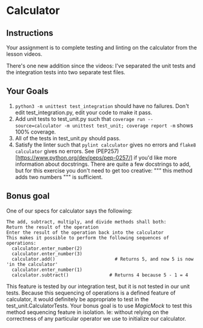 # Calculator

## Instructions

Your assignment is to complete testing and linting on the calculator from the lesson videos.

There's one new addition since the videos: I've separated the unit tests and the integration tests into two separate test files.

## Your Goals

1. `python3 -m unittest test_integration` should have no failures. Don't edit test_integration.py, edit your code to make it pass.
2. Add unit tests to test_unit.py such that `coverage run --source=calculator -m unittest test_unit; coverage report -m` shows 100% coverage.
3. All of the tests in test_unit.py should pass.
4. Satisfy the linter such that `pylint calculator` gives no errors and `flake8 calculator` gives no errors. See (PEP257)[https://www.python.org/dev/peps/pep-0257/] if you'd like more information about docstrings. There are quite a few docstrings to add, but for this exercise you don't need to get too creative: """ this method adds two numbers """ is sufficient.

## Bonus goal
One of our specs for calculator says the following:

```
The add, subtract, multiply, and divide methods shall both:
Return the result of the operation
Enter the result of the operation back into the calculator
This makes it possible to perform the following sequences of operations:
  calculator.enter_number(2)
  calculator.enter_number(3)
  calculator.add()                      # Returns 5, and now 5 is now 'in the calculator'
  calculator.enter_number(1)
  calculator.subtract()               # Returns 4 because 5 - 1 = 4
```

This feature is tested by our integration test, but it is not tested in our unit tests. Because this sequencing of operations is a defined feature of calculator, it would definitely be appropriate to test in the test_unit.CalculatorTests. Your bonus goal is to use *MagicMock* to test this method sequencing feature in isolation. Ie: without relying on the correctness of any particular operator we use to initialize our calculator.
